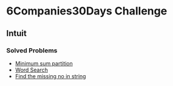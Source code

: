 # 6Companies30Days Challenge
## Intuit

### Solved Problems
- [Minimum sum partition](./minimum-sum-partition.md)
- [Word Search](./word-search.md)
- [Find the missing no in string](./missing-no-in-string.md)